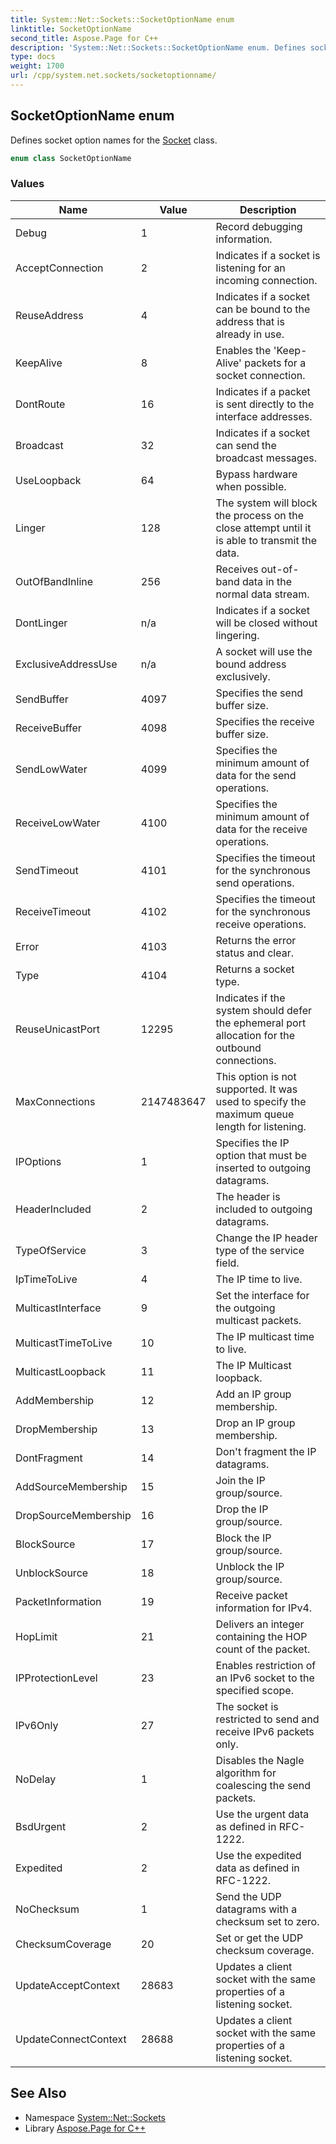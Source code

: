 ```yaml
---
title: System::Net::Sockets::SocketOptionName enum
linktitle: SocketOptionName
second_title: Aspose.Page for C++
description: 'System::Net::Sockets::SocketOptionName enum. Defines socket option names for the Socket class in C++.'
type: docs
weight: 1700
url: /cpp/system.net.sockets/socketoptionname/
---
```

## SocketOptionName enum


Defines socket option names for the [Socket](../socket/) class.

```cpp
enum class SocketOptionName
```

### Values

| Name | Value | Description |
| --- | --- | --- |
| Debug | 1 | Record debugging information. |
| AcceptConnection | 2 | Indicates if a socket is listening for an incoming connection. |
| ReuseAddress | 4 | Indicates if a socket can be bound to the address that is already in use. |
| KeepAlive | 8 | Enables the 'Keep-Alive' packets for a socket connection. |
| DontRoute | 16 | Indicates if a packet is sent directly to the interface addresses. |
| Broadcast | 32 | Indicates if a socket can send the broadcast messages. |
| UseLoopback | 64 | Bypass hardware when possible. |
| Linger | 128 | The system will block the process on the close attempt until it is able to transmit the data. |
| OutOfBandInline | 256 | Receives out-of-band data in the normal data stream. |
| DontLinger | n/a | Indicates if a socket will be closed without lingering. |
| ExclusiveAddressUse | n/a | A socket will use the bound address exclusively. |
| SendBuffer | 4097 | Specifies the send buffer size. |
| ReceiveBuffer | 4098 | Specifies the receive buffer size. |
| SendLowWater | 4099 | Specifies the minimum amount of data for the send operations. |
| ReceiveLowWater | 4100 | Specifies the minimum amount of data for the receive operations. |
| SendTimeout | 4101 | Specifies the timeout for the synchronous send operations. |
| ReceiveTimeout | 4102 | Specifies the timeout for the synchronous receive operations. |
| Error | 4103 | Returns the error status and clear. |
| Type | 4104 | Returns a socket type. |
| ReuseUnicastPort | 12295 | Indicates if the system should defer the ephemeral port allocation for the outbound connections. |
| MaxConnections | 2147483647 | This option is not supported. It was used to specify the maximum queue length for listening. |
| IPOptions | 1 | Specifies the IP option that must be inserted to outgoing datagrams. |
| HeaderIncluded | 2 | The header is included to outgoing datagrams. |
| TypeOfService | 3 | Change the IP header type of the service field. |
| IpTimeToLive | 4 | The IP time to live. |
| MulticastInterface | 9 | Set the interface for the outgoing multicast packets. |
| MulticastTimeToLive | 10 | The IP multicast time to live. |
| MulticastLoopback | 11 | The IP Multicast loopback. |
| AddMembership | 12 | Add an IP group membership. |
| DropMembership | 13 | Drop an IP group membership. |
| DontFragment | 14 | Don't fragment the IP datagrams. |
| AddSourceMembership | 15 | Join the IP group/source. |
| DropSourceMembership | 16 | Drop the IP group/source. |
| BlockSource | 17 | Block the IP group/source. |
| UnblockSource | 18 | Unblock the IP group/source. |
| PacketInformation | 19 | Receive packet information for IPv4. |
| HopLimit | 21 | Delivers an integer containing the HOP count of the packet. |
| IPProtectionLevel | 23 | Enables restriction of an IPv6 socket to the specified scope. |
| IPv6Only | 27 | The socket is restricted to send and receive IPv6 packets only. |
| NoDelay | 1 | Disables the Nagle algorithm for coalescing the send packets. |
| BsdUrgent | 2 | Use the urgent data as defined in RFC-1222. |
| Expedited | 2 | Use the expedited data as defined in RFC-1222. |
| NoChecksum | 1 | Send the UDP datagrams with a checksum set to zero. |
| ChecksumCoverage | 20 | Set or get the UDP checksum coverage. |
| UpdateAcceptContext | 28683 | Updates a client socket with the same properties of a listening socket. |
| UpdateConnectContext | 28688 | Updates a client socket with the same properties of a listening socket. |

## See Also

* Namespace [System::Net::Sockets](../)
* Library [Aspose.Page for C++](../../)
